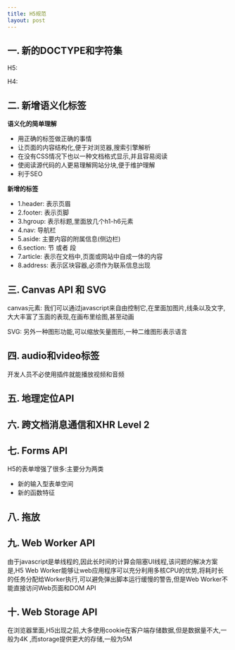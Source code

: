 ```yaml
---
title: H5规范
layout: post
---
```


## 一. 新的DOCTYPE和字符集

H5: <!DOCTYPE HTML>

H4: <!DOCTYPE html PUBLIC "-//W3C//DTD HTML 4.01//EN" "http://www.w3.org/TR/html4/strict.dtd">


## 二. 新增语义化标签

**语义化的简单理解**

- 用正确的标签做正确的事情
- 让页面的内容结构化,便于对浏览器,搜索引擎解析
- 在没有CSS情况下也以一种文档格式显示,并且容易阅读
- 使阅读源代码的人更易理解网站分块,便于维护理解
- 利于SEO

**新增的标签**

- 1.header: 表示页眉
- 2.footer: 表示页脚
- 3.hgroup: 表示标题,里面放几个h1-h6元素
- 4.nav: 导航栏
- 5.aside: 主要内容的附属信息(侧边栏)
- 6.section: 节 或者 段
- 7.article: 表示在文档中,页面或网站中自成一体的内容
- 8.address: 表示区块容器,必须作为联系信息出现


## 三. Canvas API 和 SVG

canvas元素: 我们可以通过javascript来自由控制它,在里面加图片,线条以及文字,大大丰富了玉面的表现,在画布里绘图,甚至动画

SVG: 另外一种图形功能,可以缩放矢量图形,一种二维图形表示语言


## 四. audio和video标签

开发人员不必使用插件就能播放视频和音频


## 五. 地理定位API


## 六. 跨文档消息通信和XHR Level 2


## 七. Forms API

H5的表单增强了很多:主要分为两类

- 新的输入型表单空间
- 新的函数特征


## 八. 拖放


## 九. Web Worker API

由于javascript是单线程的,因此长时间的计算会阻塞UI线程,该问题的解决方案是,H5 Web Worker能够让web应用程序可以充分利用多核CPU的优势,将耗时长的任务分配给Worker执行,可以避免弹出脚本运行缓慢的警告,但是Web Worker不能直接访问Web页面和DOM API


## 十. Web Storage API

在浏览器里面,H5出现之前,大多使用cookie在客户端存储数据,但是数据量不大,一般为4K ,而storage提供更大的存储,一般为5M
